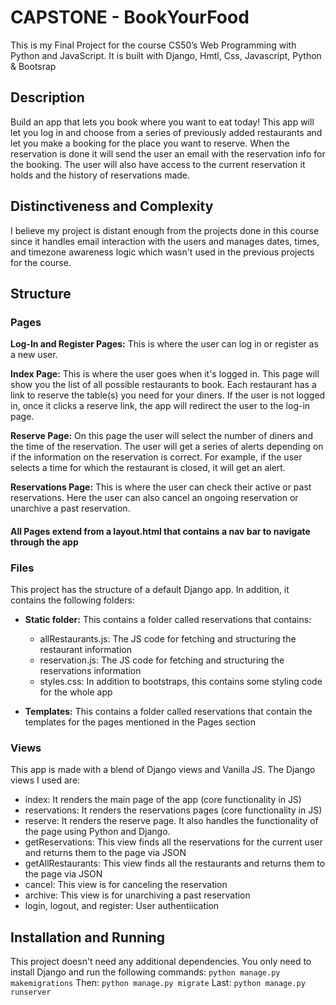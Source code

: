 # CAPSTONE - BookYourFood

This is my Final Project for the course CS50’s Web Programming with Python and JavaScript. It is built with Django, Hmtl, Css, Javascript, Python & Bootsrap

## Description

Build an app that lets you book where you want to eat today! This app will let you log in and choose from a series of previously added restaurants and let you make a booking for the place you want to reserve.
When the reservation is done it will send the user an email with the reservation info for the booking. The user will also have access to the current reservation it holds and the history of reservations made.

## Distinctiveness and Complexity

I believe my project is distant enough from the projects done in this course since it handles email interaction with the users and manages dates, times, and timezone awareness logic which wasn't used in the previous projects for the course.

## Structure
### Pages  
**Log-In and Register Pages:** This is where the user can log in or register as a new user.

**Index Page:** This is where the user goes when it's logged in. This page will show you the list of all possible restaurants to book. Each restaurant has a link to reserve the table(s) you need for your diners. If the user is not logged in, once it clicks a reserve link, the app will redirect the user to the log-in page.

**Reserve Page:** On this page the user will select the number of diners and the time of the reservation. The user will get a series of alerts depending on if the information on the reservation is correct. For example, if the user selects a time for which the restaurant is closed, it will get an alert.

**Reservations Page:** This is where the user can check their active or past reservations. Here the user can also cancel an ongoing reservation or unarchive a past reservation.

#### All Pages extend from a layout.html that contains a nav bar to navigate through the app

### Files
This project has the structure of a default Django app. In addition, it contains the following folders:
* **Static folder:** This contains a folder called reservations that contains:
  - allRestaurants.js: The JS code for fetching and structuring the restaurant information
  - reservation.js: The JS code for fetching and structuring the reservations information
  - styles.css: In addition to bootstraps, this contains some styling code for the whole app

* **Templates:** This contains a folder called reservations that contain the templates for the pages mentioned in the Pages section

### Views
This app is made with a blend of Django views and Vanilla JS. The Django views I used are:
- index: It renders the main page of the app (core functionality in JS)
- reservations: It renders the reservations pages (core functionality in JS)
- reserve: It renders the reserve page. It also handles the functionality of the page using Python and Django.
- getReservations: This view finds all the reservations for the current user and returns them to the page via JSON
- getAllRestaurants: This view finds all the restaurants and returns them to the page via JSON
- cancel: This view is for canceling the reservation
- archive: This view is for unarchiving a past reservation
- login, logout, and register: User authentiication

## Installation and Running
This project doesn't need any additional dependencies.
You only need to install Django and run the following commands:
``` python manage.py makemigrations ```
Then:
``` python manage.py migrate ```
Last:
```python manage.py runserver ```
